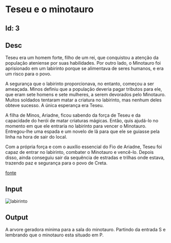 # Teseu e o minotauro

## Id: 3

## Desc

Teseu era um homem forte, filho de um rei, que conquistou a atenção da população ateniense por suas habilidades. Por outro lado, o Minotauro foi aprisionado em um labirinto porque se alimentava de seres humanos, e era um risco para o povo.

A segurança que o labirinto proporcionava, no entanto, começou a ser ameaçada. Minos definiu que a população deveria pagar tributos para ele, que eram sete homens e sete mulheres, a serem devorados pelo Minotauro. Muitos soldados tentaram matar a criatura no labirinto, mas nenhum deles obteve sucesso. A única esperança era Teseu.

A filha de Minos, Ariadne, ficou sabendo da força de Teseu e da capacidade do herói de matar criaturas mágicas. Então, quis ajudá-lo no momento em que ele entraria no labirinto para vencer o Minotauro. Entregou-lhe uma espada e um novelo de lã para que ele se guiasse pela linha na hora de sair do local.

Com a própria força e com o auxílio essencial do Fio de Ariadne, Teseu foi capaz de entrar no labirinto, combater o Minotauro e vencê-lo. Depois disso, ainda conseguiu sair da sequência de estradas e trilhas onde estava, trazendo paz e segurança para o povo de Creta.

[fonte](https://www.eusemfronteiras.com.br/o-mito-de-teseu-e-minotauro-mais-que-uma-historia/)

## Input

![labirinto](https://encrypted-tbn0.gstatic.com/images?q=tbn:ANd9GcRfW5aCOkg9LXavQKwEH0eL6ftwzzFSrzaUAjdccWhbuZaIF9ej1aspE2nFyISkm-I9ZCE&usqp=CAU)

## Output

A arvore geradora minima para a sala do minotauro. Partindo da entrada S e lembrando que o minotauro esta situado em P.
